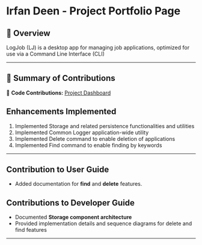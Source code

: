 # Irfan Deen - Project Portfolio Page

## 📌 Overview
LogJob (LJ) is a desktop app for managing job applications, optimized for use via a Command Line Interface (CLI)

---

## 🚀 Summary of Contributions
📌 **Code Contributions:** [Project Dashboard](https://nus-cs2113-ay2425s2.github.io/tp-dashboard/?search=&sort=groupTitle&sortWithin=title&timeframe=commit&mergegroup=&groupSelect=groupByRepos&breakdown=true&checkedFileTypes=docs~functional-code~test-code~other&since=2025-02-21&tabOpen=true&tabType=authorship&tabAuthor=irfandeen&tabRepo=AY2425S2-CS2113-T11a-2%2Ftp%5Bmaster%5D&authorshipIsMergeGroup=false&authorshipFileTypes=docs~functional-code~test-code~other&authorshipIsBinaryFileTypeChecked=false&authorshipIsIgnoredFilesChecked=false)

## Enhancements Implemented
1. Implemented Storage and related persistence functionalities and utilities
2. Implemented Common Logger application-wide utility
3. Implemented Delete command to enable deletion of applications
4. Implemented Find command to enable finding by keywords

---

## Contribution to User Guide
- Added documentation for **find** and **delete** features.

## Contributions to Developer Guide
- Documented **Storage component architecture**
- Provided implementation details and sequence diagrams for delete and find features

---
